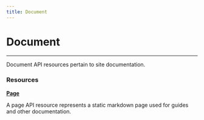 ```yaml
---
title: Document
---
```


# Document

---

Document API resources pertain to site documentation.

### Resources

**[Page](/document/page/)**

A page API resource represents a static markdown page used for guides and other documentation.